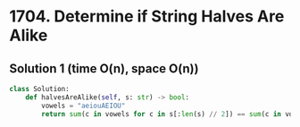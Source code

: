 # 1704. Determine if String Halves Are Alike

## Solution 1 (time O(n), space O(n))

```python
class Solution:
    def halvesAreAlike(self, s: str) -> bool:
        vowels = "aeiouAEIOU"
        return sum(c in vowels for c in s[:len(s) // 2]) == sum(c in vowels for c in s[len(s) // 2:])
```
